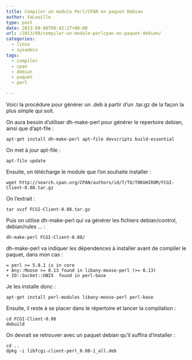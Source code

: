 ```yaml
---
title: Compiler un module Perl/CPAN en paquet Debian
author: VaLouille
type: post
date: 2013-08-06T09:42:27+00:00
url: /2013/08/compiler-un-module-perlcpan-en-paquet-debian/
categories:
  - linux
  - sysadmin
tags:
  - compiler
  - cpan
  - debian
  - paquet
  - perl

---
```

Voici la procédure pour générer un .deb à partir d&rsquo;un .tar.gz de la façon la plus simple qui soit.

On aura besoin d&rsquo;utiliser dh-make-perl pour générer le repertoire debian, ainsi que d&rsquo;apt-file :

```
apt-get install dh-make-perl apt-file devscripts build-essential
```

On met à jour apt-file :

```
apt-file update
```

Ensuite, on télécharge le module que l&rsquo;on souhaite installer :

```
wget http://search.cpan.org/CPAN/authors/id/T/TO/TOKUHIROM/FCGI-Client-0.08.tar.gz
```

On l&rsquo;extrait :

```
tar xvzf FCGI-Client-0.08.tar.gz
```

Puis on utilise dh-make-perl qui va générer les fichiers debian/control, debian/rules &#8230; :

```
dh-make-perl FCGI-Client-0.08/
```

dh-make-perl va indiquer les dépendences à installer avant de compiler le paquet, dans mon cas :

```
= perl >= 5.8.1 is in core
+ Any::Moose >= 0.13 found in libany-moose-perl (>= 0.13)
+ IO::Socket::UNIX  found in perl-base
```

Je les installe donc :

```
apt-get install perl-modules libany-moose-perl perl-base
```

Ensuite, il reste à se placer dans le répertoire et lancer la compilation :

```
cd FCGI-Client-0.08
debuild
```

On devrait se retrouver avec un paquet debian qu&rsquo;il suffira d&rsquo;installer :

```
cd ..
dpkg -i libfcgi-client-perl_0.08-1_all.deb
```
